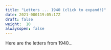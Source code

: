 ```yaml
---
title: "Letters ... 1940 (click to expand!)"
date: 2021-080119:05:17Z
draft: false
weight:  10
alwaysopen: false
---
```

Here are the letters from 1940...


